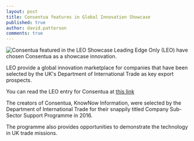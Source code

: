 ```yaml
---
layout: post
title: Consentua features in Global Innovation Showcase
published: true
author: david.patterson
comments: true
---
```

<img class="img-right" src="http://www.kn-i.com/images/Leo_Showcase.jpg" alt="Consentua featured in the LEO Showcase">
Leading Edge Only (LEO) have chosen Consentua as a showcase innovation. 

LEO provide a global innovation marketplace for companies that have been selected by the UK's Department of International Trade as key export prospects.

You can read the LEO entry for Consentua at <a href="https://leadingedgeonly.com/innovation-marketplace/_i6272-consentua-improve-customer-care-increase-security-mitigate-risk.aspx?cid=285&goal=0_acace9db72-a44f109911-178942401"> this link </a>

The creators of Consentua, KnowNow Information, were selected by the Department of International Trade for their snappily titled Company Sub-Sector Support Programme in 2016. 

The programme also provides opportunities to demonstrate the technology in UK trade missions.
